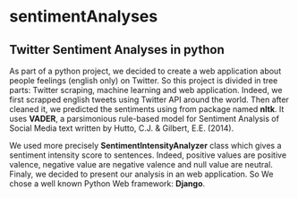 # sentimentAnalyses

## Twitter Sentiment Analyses in python



As part of a python project, we decided to create a web application about people feelings (english only) on Twitter. So this project is divided in tree parts: Twitter scraping, machine learning and web application. Indeed, we first scrapped english tweets using Twitter API around the world. Then after cleaned it, we predicted the sentiments using from package named __nltk__. It uses __VADER__, a parsimonious rule-based model for Sentiment Analysis of Social Media text written by Hutto, C.J. & Gilbert, E.E. (2014).

We used more precisely __SentimentIntensityAnalyzer__ class which gives a sentiment intensity score to sentences. Indeed, positive values are positive valence, negative value are negative valence and null value are neutral. Finaly, we decided to present our analysis in an web application. So We chose a well known Python Web framework: __Django__.

